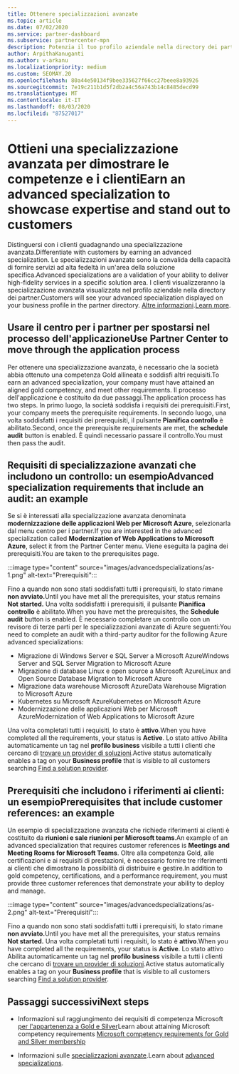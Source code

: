 ```yaml
---
title: Ottenere specializzazioni avanzate
ms.topic: article
ms.date: 07/02/2020
ms.service: partner-dashboard
ms.subservice: partnercenter-mpn
description: Potenzia il tuo profilo aziendale nella directory dei partner. Scopri come ottenere specializzazioni avanzate insieme alle tue competenze in oro/argento.
author: ArpithaKanuganti
ms.author: v-arkanu
ms.localizationpriority: medium
ms.custom: SEOMAY.20
ms.openlocfilehash: 80a44e50134f9bee335627f66cc27beee8a93926
ms.sourcegitcommit: 7e19c211b1d5f2db2a4c56a743b14c8485decd99
ms.translationtype: MT
ms.contentlocale: it-IT
ms.lasthandoff: 08/03/2020
ms.locfileid: "87527017"
---
```

# <a name="earn-an-advanced-specialization-to-showcase-expertise-and-stand-out-to-customers"></a><span data-ttu-id="7da10-104">Ottieni una specializzazione avanzata per dimostrare le competenze e i clienti</span><span class="sxs-lookup"><span data-stu-id="7da10-104">Earn an advanced specialization to showcase expertise and stand out to customers</span></span> 

<span data-ttu-id="7da10-105">Distinguersi con i clienti guadagnando una specializzazione avanzata.</span><span class="sxs-lookup"><span data-stu-id="7da10-105">Differentiate with customers by earning an advanced specialization.</span></span> <span data-ttu-id="7da10-106">Le specializzazioni avanzate sono la convalida della capacità di fornire servizi ad alta fedeltà in un'area della soluzione specifica.</span><span class="sxs-lookup"><span data-stu-id="7da10-106">Advanced specializations are a validation of your ability to deliver high-fidelity services in a specific solution area.</span></span> <span data-ttu-id="7da10-107">I clienti visualizzeranno la specializzazione avanzata visualizzata nel profilo aziendale nella directory dei partner.</span><span class="sxs-lookup"><span data-stu-id="7da10-107">Customers will see your advanced specialization displayed on your business profile in the partner directory.</span></span> <span data-ttu-id="7da10-108">[Altre informazioni](https://partner.microsoft.com/membership/advanced-specialization).</span><span class="sxs-lookup"><span data-stu-id="7da10-108">[Learn more](https://partner.microsoft.com/membership/advanced-specialization).</span></span>

## <a name="use-partner-center-to-move-through-the-application-process"></a><span data-ttu-id="7da10-109">Usare il centro per i partner per spostarsi nel processo dell'applicazione</span><span class="sxs-lookup"><span data-stu-id="7da10-109">Use Partner Center to move through the application process</span></span>

<span data-ttu-id="7da10-110">Per ottenere una specializzazione avanzata, è necessario che la società abbia ottenuto una competenza Gold allineata e soddisfi altri requisiti.</span><span class="sxs-lookup"><span data-stu-id="7da10-110">To earn an advanced specialization, your company must have attained an aligned gold competency, and meet other requirements.</span></span> <span data-ttu-id="7da10-111">Il processo dell'applicazione è costituito da due passaggi.</span><span class="sxs-lookup"><span data-stu-id="7da10-111">The application process has two steps.</span></span> <span data-ttu-id="7da10-112">In primo luogo, la società soddisfa i requisiti dei prerequisiti.</span><span class="sxs-lookup"><span data-stu-id="7da10-112">First, your company meets the prerequisite requirements.</span></span> <span data-ttu-id="7da10-113">In secondo luogo, una volta soddisfatti i requisiti dei prerequisiti, il pulsante **Pianifica controllo** è abilitato.</span><span class="sxs-lookup"><span data-stu-id="7da10-113">Second, once the prerequisite requirements are met, the **schedule audit** button is enabled.</span></span> <span data-ttu-id="7da10-114">È quindi necessario passare il controllo.</span><span class="sxs-lookup"><span data-stu-id="7da10-114">You must then pass the audit.</span></span> 

## <a name="advanced-specialization-requirements-that-include-an-audit-an-example"></a><span data-ttu-id="7da10-115">Requisiti di specializzazione avanzati che includono un controllo: un esempio</span><span class="sxs-lookup"><span data-stu-id="7da10-115">Advanced specialization requirements that include an audit: an example</span></span>

<span data-ttu-id="7da10-116">Se si è interessati alla specializzazione avanzata denominata **modernizzazione delle applicazioni Web per Microsoft Azure**, selezionarla dal menu centro per i partner.</span><span class="sxs-lookup"><span data-stu-id="7da10-116">If you are interested in the advanced specialization called **Modernization of Web Applications to Microsoft Azure**, select it from the Partner Center menu.</span></span> <span data-ttu-id="7da10-117">Viene eseguita la pagina dei prerequisiti.</span><span class="sxs-lookup"><span data-stu-id="7da10-117">You are taken to the prerequisites page.</span></span>

:::image type="content" source="images/advancedspecializations/as-1.png" alt-text="Prerequisiti":::


<span data-ttu-id="7da10-119">Fino a quando non sono stati soddisfatti tutti i prerequisiti, lo stato rimane **non avviato.**</span><span class="sxs-lookup"><span data-stu-id="7da10-119">Until you have met all the prerequisites, your status remains **Not started.**</span></span> <span data-ttu-id="7da10-120">Una volta soddisfatti i prerequisiti, il pulsante **Pianifica controllo** è abilitato.</span><span class="sxs-lookup"><span data-stu-id="7da10-120">When you have met the prerequisites, the **Schedule audit** button is enabled.</span></span> <span data-ttu-id="7da10-121">È necessario completare un controllo con un revisore di terze parti per le specializzazioni avanzate di Azure seguenti:</span><span class="sxs-lookup"><span data-stu-id="7da10-121">You need to complete an audit with a third-party auditor for the following Azure advanced specializations:</span></span>
 
- <span data-ttu-id="7da10-122">Migrazione di Windows Server e SQL Server a Microsoft Azure</span><span class="sxs-lookup"><span data-stu-id="7da10-122">Windows Server and SQL Server Migration to Microsoft Azure</span></span>
- <span data-ttu-id="7da10-123">Migrazione di database Linux e open source a Microsoft Azure</span><span class="sxs-lookup"><span data-stu-id="7da10-123">Linux and Open Source Database Migration to Microsoft Azure</span></span>
- <span data-ttu-id="7da10-124">Migrazione data warehouse Microsoft Azure</span><span class="sxs-lookup"><span data-stu-id="7da10-124">Data Warehouse Migration to Microsoft Azure</span></span>
- <span data-ttu-id="7da10-125">Kubernetes su Microsoft Azure</span><span class="sxs-lookup"><span data-stu-id="7da10-125">Kubernetes on Microsoft Azure</span></span>
- <span data-ttu-id="7da10-126">Modernizzazione delle applicazioni Web per Microsoft Azure</span><span class="sxs-lookup"><span data-stu-id="7da10-126">Modernization of Web Applications to Microsoft Azure</span></span>


<span data-ttu-id="7da10-127">Una volta completati tutti i requisiti, lo stato è **attivo**.</span><span class="sxs-lookup"><span data-stu-id="7da10-127">When you have completed all the requirements, your status is **Active**.</span></span> <span data-ttu-id="7da10-128">Lo stato attivo Abilita automaticamente un tag nel **profilo business** visibile a tutti i clienti che cercano di [trovare un provider di soluzioni](https://www.microsoft.com/solution-providers/home).</span><span class="sxs-lookup"><span data-stu-id="7da10-128">Active status automatically enables a tag on your **Business profile** that is visible to all customers searching [Find a solution provider](https://www.microsoft.com/solution-providers/home).</span></span>

## <a name="prerequisites-that-include-customer-references-an-example"></a><span data-ttu-id="7da10-129">Prerequisiti che includono i riferimenti ai clienti: un esempio</span><span class="sxs-lookup"><span data-stu-id="7da10-129">Prerequisites that include customer references: an example</span></span>

<span data-ttu-id="7da10-130">Un esempio di specializzazione avanzata che richiede riferimenti ai clienti è costituito da **riunioni e sale riunioni per Microsoft teams**.</span><span class="sxs-lookup"><span data-stu-id="7da10-130">An example of an advanced specialization that requires customer references is **Meetings and Meeting Rooms for Microsoft Teams**.</span></span> <span data-ttu-id="7da10-131">Oltre alla competenza Gold, alle certificazioni e ai requisiti di prestazioni, è necessario fornire tre riferimenti ai clienti che dimostrano la possibilità di distribuire e gestire.</span><span class="sxs-lookup"><span data-stu-id="7da10-131">In addition to gold competency, certifications, and a performance requirement, you must provide three customer references that demonstrate your ability to deploy and manage.</span></span>

:::image type="content" source="images/advancedspecializations/as-2.png" alt-text="Prerequisiti":::

<span data-ttu-id="7da10-133">Fino a quando non sono stati soddisfatti tutti i prerequisiti, lo stato rimane **non avviato.**</span><span class="sxs-lookup"><span data-stu-id="7da10-133">Until you have met all the prerequisites, your status remains **Not started.**</span></span> <span data-ttu-id="7da10-134">Una volta completati tutti i requisiti, lo stato è **attivo**.</span><span class="sxs-lookup"><span data-stu-id="7da10-134">When you have completed all the requirements, your status is **Active**.</span></span> <span data-ttu-id="7da10-135">Lo stato attivo Abilita automaticamente un tag nel **profilo business** visibile a tutti i clienti che cercano di [trovare un provider di soluzioni](https://www.microsoft.com/solution-providers/home).</span><span class="sxs-lookup"><span data-stu-id="7da10-135">Active status automatically enables a tag on your **Business profile** that is visible to all customers searching [Find a solution provider](https://www.microsoft.com/solution-providers/home).</span></span>

## <a name="next-steps"></a><span data-ttu-id="7da10-136">Passaggi successivi</span><span class="sxs-lookup"><span data-stu-id="7da10-136">Next steps</span></span>

- <span data-ttu-id="7da10-137">Informazioni sul raggiungimento dei requisiti di competenza Microsoft [per l'appartenenza a Gold e Silver](learn-about-competencies.md)</span><span class="sxs-lookup"><span data-stu-id="7da10-137">Learn about attaining Microsoft competency requirements [Microsoft competency requirements for Gold and Silver membership](learn-about-competencies.md)</span></span>

- <span data-ttu-id="7da10-138">Informazioni sulle [specializzazioni avanzate](https://partner.microsoft.com/membership/advanced-specialization).</span><span class="sxs-lookup"><span data-stu-id="7da10-138">Learn about [advanced specializations](https://partner.microsoft.com/membership/advanced-specialization).</span></span>
